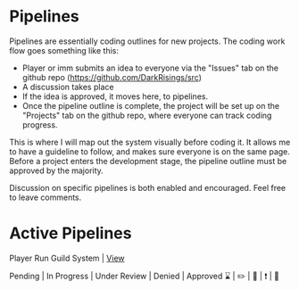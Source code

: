 # Pipelines  
Pipelines are essentially coding outlines for new projects. The coding work flow goes something like this: 

- Player or imm submits an idea to everyone via the "Issues" tab on the github repo (https://github.com/DarkRisings/src)
- A discussion takes place
- If the idea is approved, it moves here, to pipelines. 
- Once the pipeline outline is complete, the project will be set up on the "Projects" tab on the github repo, where everyone can track coding progress.

This is where I will map out the system visually before coding it. It allows me to have a guideline to follow, and makes sure everyone is on the same page. Before a project enters the development stage, the pipeline outline must be approved by the majority.

Discussion on specific pipelines is both enabled and encouraged. Feel free to leave comments.

# Active Pipelines

Player Run Guild System | [View](/pipelines/guilds)

Pending | In Progress | Under Review | Denied | Approved
:hourglass: | :pencil2: | :mag_right: | :exclamation: | :green_heart:


